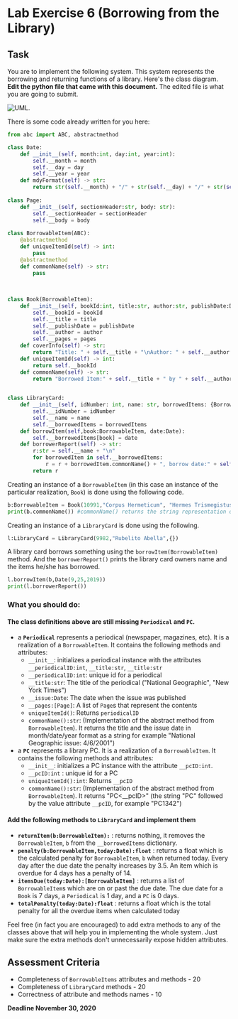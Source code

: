 # Lab Exercise 6 (Borrowing from the Library)

## Task

You are to implement the following system. This system represents the borrowing and returning functions of a library. Here's the class diagram. **Edit the python file that came with this document.** The edited file is what you are going to submit.

![UML](https://i.imgur.com/9zHBavi.png).

There is some code already written for you here:

```python
from abc import ABC, abstractmethod

class Date:
    def __init__(self, month:int, day:int, year:int):
        self.__month = month
        self.__day = day
        self.__year = year
    def mdyFormat(self) -> str:
        return str(self.__month) + "/" + str(self.__day) + "/" + str(self.__year)
    
class Page:
    def __init__(self, sectionHeader:str, body: str):
        self.__sectionHeader = sectionHeader
        self.__body = body
        
class BorrowableItem(ABC):
    @abstractmethod
    def uniqueItemId(self) -> int:  
        pass
    @abstractmethod
    def commonName(self) -> str:
        pass
    
    
        
class Book(BorrowableItem):
    def __init__(self, bookId:int, title:str, author:str, publishDate:Date, pages: [Page]):
        self.__bookId = bookId
        self.__title = title
        self.__publishDate = publishDate
        self.__author = author
        self.__pages = pages
    def coverInfo(self) -> str:
        return "Title: " + self.__title + "\nAuthor: " + self.__author
    def uniqueItemId(self) -> int:
        return self.__bookId
    def commonName(self) -> str:
        return "Borrowed Item:" + self.__title + " by " + self.__author
    

class LibraryCard:
    def __init__(self, idNumber: int, name: str, borrowedItems: {BorrowableItem:Date}):
        self.__idNumber = idNumber
        self.__name = name
        self.__borrowedItems = borrowedItems
    def borrowItem(self,book:BorrowableItem, date:Date):
        self.__borrowedItems[book] = date
    def borrowerReport(self) -> str:
        r:str = self.__name + "\n"
        for borrowedItem in self.__borrowedItems:
            r = r + borrowedItem.commonName() + ", borrow date:" + self.__borrowedItems[borrowedItem].mdyFormat() + "\n"
        return r
```

Creating an instance of a `BorrowableItem` (in this case an instance of the particular realization, `Book`) is done using the following code.

```python
b:BorrowableItem = Book(10991,"Corpus Hermeticum", "Hermes Trismegistus", Date(9,1,1991), [])
print(b.commonName()) #commonName() returns the string representation of a borrowable item
```

Creating an instance of a `LibraryCard` is done using the following.

```python
l:LibraryCard = LibraryCard(9982,"Rubelito Abella",{})
```

A library card borrows something using the `borrowItem(BorrowableItem)` method. And the `borrowerReport()` prints the library card owners name and the items he/she has borrowed.

```python
l.borrowItem(b,Date(9,25,2019))
print(l.borrowerReport())
```

### What you should do:

#### The class definitions above are still missing `Periodical` and `PC`. 
 - a **`Periodical`** represents a periodical (newspaper, magazines, etc). It is a realization of a `BorrowableItem`. It contains the following methods and attributes:
      - `__init__`: initializes a periodical instance with the attributes `__periodicalID:int`, `__title:str`, `__title:str`
     - `__periodicalID:int`: unique id for a periodical
     - `__title:str`: The title of the periodical ("National Geographic", "New York Times")
     - `__issue:Date`: The date when the issue was published
     - `__pages:[Page]`: A list of `Page`s that represent the contents
     - `uniqueItemId()`: Returns `periodicalID`
     - `commonName():str`: (Implementation of the abstract method from `BorrowableItem`). It returns the title and the issue date in month/date/year format as a string for example "National Geographic issue: 4/6/2001")
 - a **`PC`** represents a library PC. It is a realization of a `BorrowableItem`.  It contains the following methods and attributes:
      - `__init__`: initializes a PC instance with the attribute `__pcID:int`.
     - `__pcID:int` : unique id for a PC
     - `uniqueItemId():int`: Returns `__pcID`
     - `commonName():str`: (Implementation of the abstract method from `BorrowableItem`). It returns "PC<_\_pcID>" (the string "PC" followed by the value attribute `__pcID`, for example "PC1342")

#### Add the following methods to `LibraryCard` and implement them
 - **`returnItem(b:BorrowableItem):`** : returns nothing, it removes the `BorrowableItem`, `b` from the `__borrowedItems` dictionary.
 - **`penalty(b:BorrowableItem,today:Date):float`** : returns a float which is the calculated penalty for `BorrowableItem`, `b` when returned today. Every day after the due date the penalty increases by 3.5. An item which is overdue for 4 days has a penalty of 14. 
 - **`itemsDue(today:Date):[BorrowableItem]`** : returns a list of `BorrowableItem`s which are on or past the due date. The due date for a `Book` is 7 days, a `Periodical` is 1 day, and a `PC` is 0 days.
 - **`totalPenalty(today:Date):float`** : returns a float which is the total penalty for all the overdue items when calculated today

Feel free (in fact you are encouraged) to add extra methods to any of the classes above that will help you in implementing the whole system. Just make sure the extra methods don't unnecessarily expose hidden attributes.

## Assessment Criteria

- Completeness of `BorrowableItems` attributes and methods - 20
- Completeness of `LibraryCard` methods - 20
- Correctness of attribute and methods names - 10

**Deadline November 30, 2020**